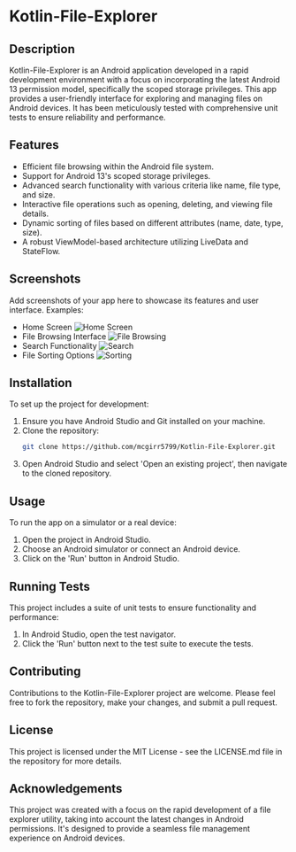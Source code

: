 # Kotlin-File-Explorer

## Description
Kotlin-File-Explorer is an Android application developed in a rapid development environment with a focus on incorporating the latest Android 13 permission model, specifically the scoped storage privileges. This app provides a user-friendly interface for exploring and managing files on Android devices. It has been meticulously tested with comprehensive unit tests to ensure reliability and performance.

## Features
- Efficient file browsing within the Android file system.
- Support for Android 13's scoped storage privileges.
- Advanced search functionality with various criteria like name, file type, and size.
- Interactive file operations such as opening, deleting, and viewing file details.
- Dynamic sorting of files based on different attributes (name, date, type, size).
- A robust ViewModel-based architecture utilizing LiveData and StateFlow.

## Screenshots
Add screenshots of your app here to showcase its features and user interface. Examples:
- Home Screen
 ![Home Screen](/Screenshots/HomePage.png)
- File Browsing Interface
 ![File Browsing](/Screenshots/FileExample.png)
- Search Functionality
 ![Search](/Screenshots/SearchCriteria.png)
- File Sorting Options
 ![Sorting](/Screenshots/SortOptions.png)

## Installation
To set up the project for development:
1. Ensure you have Android Studio and Git installed on your machine.
2. Clone the repository:
   ```bash
   git clone https://github.com/mcgirr5799/Kotlin-File-Explorer.git
   ```
3. Open Android Studio and select 'Open an existing project', then navigate to the cloned repository.

## Usage
To run the app on a simulator or a real device:
1. Open the project in Android Studio.
2. Choose an Android simulator or connect an Android device.
3. Click on the 'Run' button in Android Studio.

## Running Tests
This project includes a suite of unit tests to ensure functionality and performance:
1. In Android Studio, open the test navigator.
2. Click the 'Run' button next to the test suite to execute the tests.

## Contributing
Contributions to the Kotlin-File-Explorer project are welcome. Please feel free to fork the repository, make your changes, and submit a pull request.

## License
This project is licensed under the MIT License - see the LICENSE.md file in the repository for more details.

## Acknowledgements
This project was created with a focus on the rapid development of a file explorer utility, taking into account the latest changes in Android permissions. It's designed to provide a seamless file management experience on Android devices.